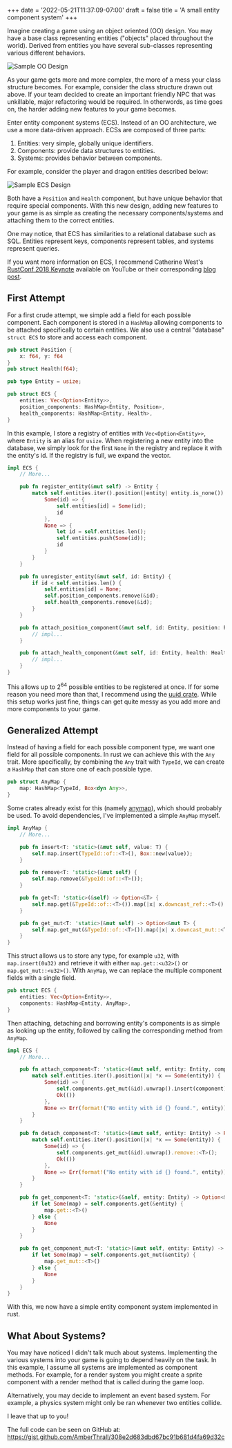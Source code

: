 +++
date = '2022-05-21T11:37:09-07:00'
draft = false
title = 'A small entity component system'
+++


Imagine creating a game using an object oriented (OO) design. You may have a base class representing entities ("objects" placed throughout the world). Derived from entities you have several sub-classes representing various different behaviors.

![Sample OO Design](/images/ecs_oo.png)

As your game gets more and more complex, the more of a mess your class structure becomes. For example, consider the class structure drawn out above. If your team decided to create an important friendly NPC that was unkillable, major refactoring would be required. In otherwords, as time goes on, the harder adding new features to your game becomes.

Enter entity component systems (ECS). Instead of an OO architecture, we use a more data-driven approach. ECSs are composed of three parts:
1. Entities: very simple, globally unique identifiers.
2. Components: provide data structures to entities.
3. Systems: provides behavior between components.

For example, consider the player and dragon entities described below:

![Sample ECS Design](/images/ecs.png)

Both have a `Position` and `Health` component, but have unique behavior that require special components. With this new design, adding new features to your game is as simple as creating the necessary components/systems and attaching them to the correct entities.

One may notice, that ECS has similarities to a relational database such as SQL. Entities represent keys, components represent tables, and systems represent queries.

If you want more information on ECS, I recommend Catherine West's [RustConf 2018 Keynote](https://www.youtube.com/watch?v=aKLntZcp27M) available on YouTube or their corresponding [blog post](https://kyren.github.io/2018/09/14/rustconf-talk.html).

## First Attempt

For a first crude attempt, we simple add a field for each possible component. Each component is stored in a `HashMap` allowing components to be attached specifically to certain entities. We also use a central "database" `struct ECS` to store and access each component.

```rust
pub struct Position {
    x: f64, y: f64
}
pub struct Health(f64);

pub type Entity = usize;

pub struct ECS {
    entities: Vec<Option<Entity>>,
    position_components: HashMap<Entity, Position>,
    health_components: HashMap<Entity, Health>,
}
```

In this example, I store a registry of entities with `Vec<Option<Entity>>`, where `Entity` is an alias for `usize`. When registering a new entity into the database, we simply look for the first `None` in the registry and replace it with the entity's id. If the registry is full, we expand the vector.

```rust
impl ECS {
    // More...

    pub fn register_entity(&mut self) -> Entity {
        match self.entities.iter().position(|entity| entity.is_none()) {
            Some(id) => {
                self.entities[id] = Some(id);
                id
            },
            None => {
                let id = self.entities.len();
                self.entities.push(Some(id));
                id
            }
        }
    }

    pub fn unregister_entity(&mut self, id: Entity) {
        if id < self.entities.len() {
            self.entities[id] = None;
            self.position_components.remove(&id);
            self.health_components.remove(&id);
        }
    }

    pub fn attach_position_component(&mut self, id: Entity, position: Position) {
        // impl...
    }

    pub fn attach_health_component(&mut self, id: Entity, health: Health) {
        // impl...
    }
}
```

This allows up to $2^{64}$ possible entities to be registered at once. If for some reason you need more than that, I recommend using the [uuid crate](https://crates.io/crates/uuid). While this setup works just fine, things can get quite messy as you add more and more components to your game.

## Generalized Attempt

Instead of having a field for each possible component type, we want one field for all possible components. In rust we can achieve this with the 
`Any` trait. More specifically, by combining the `Any` trait with `TypeId`, we can create a `HashMap` that can store one of each possible type.

```rust
pub struct AnyMap {
    map: HashMap<TypeId, Box<dyn Any>>,
}
```

Some crates already exist for this (namely [anymap](https://crates.io/crates/anymap)), which should probably be used. To avoid dependencies, I've implemented a simple `AnyMap` myself.

```rust
impl AnyMap {
    // More...

    pub fn insert<T: 'static>(&mut self, value: T) {
        self.map.insert(TypeId::of::<T>(), Box::new(value));
    }

    pub fn remove<T: 'static>(&mut self) {
        self.map.remove(&TypeId::of::<T>());
    }

    pub fn get<T: 'static>(&self) -> Option<&T> {
        self.map.get(&TypeId::of::<T>()).map(|x| x.downcast_ref::<T>().unwrap())
    }

    pub fn get_mut<T: 'static>(&mut self) -> Option<&mut T> {
        self.map.get_mut(&TypeId::of::<T>()).map(|x| x.downcast_mut::<T>().unwrap())
    }
}
```

This struct allows us to store any type, for example `u32`, with `map.insert(0u32)` and retrieve it with either `map.get::<u32>()` or `map.get_mut::<u32>()`. With `AnyMap`, we can replace the multiple component fields with a single field.

```rust
pub struct ECS {
    entities: Vec<Option<Entity>>,
    components: HashMap<Entity, AnyMap>,
}
```

Then attaching, detaching and borrowing entity's components is as simple as looking up the entity, followed by calling the corresponding method from `AnyMap`.

```rust
impl ECS {
    // More...

    pub fn attach_component<T: 'static>(&mut self, entity: Entity, component: T) -> Result<(), String> {
        match self.entities.iter().position(|x| *x == Some(entity)) {
            Some(id) => {
                self.components.get_mut(&id).unwrap().insert(component);
                Ok(())
            },
            None => Err(format!("No entity with id {} found.", entity)),
        }
    }

    pub fn detach_component<T: 'static>(&mut self, entity: Entity) -> Result<(), String> {
        match self.entities.iter().position(|x| *x == Some(entity)) {
            Some(id) => {
                self.components.get_mut(&id).unwrap().remove::<T>();
                Ok(())
            },
            None => Err(format!("No entity with id {} found.", entity)),
        }
    }

    pub fn get_component<T: 'static>(&self, entity: Entity) -> Option<&T> {
        if let Some(map) = self.components.get(&entity) {
            map.get::<T>()
        } else {
            None
        }
    }

    pub fn get_component_mut<T: 'static>(&mut self, entity: Entity) -> Option<&mut T> {
        if let Some(map) = self.components.get_mut(&entity) {
            map.get_mut::<T>()
        } else {
            None
        }
    }
}
```

With this, we now have a simple entity component system implemented in rust.

## What About Systems?

You may have noticed I didn't talk much about systems. Implementing the various systems into your game is going to depend heavily on the task. In this example, I assume all systems are implemented as component methods. For example, for a render system you might create a sprite component with a render method that is called during the game loop.

Alternatively, you may decide to implement an event based system. For example, a physics system might only be ran whenever two entities collide. 

I leave that up to you!

The full code can be seen on GitHub at: https://gist.github.com/AmberThrall/308e2d683dbd67bc91b681d4fa69d32c
